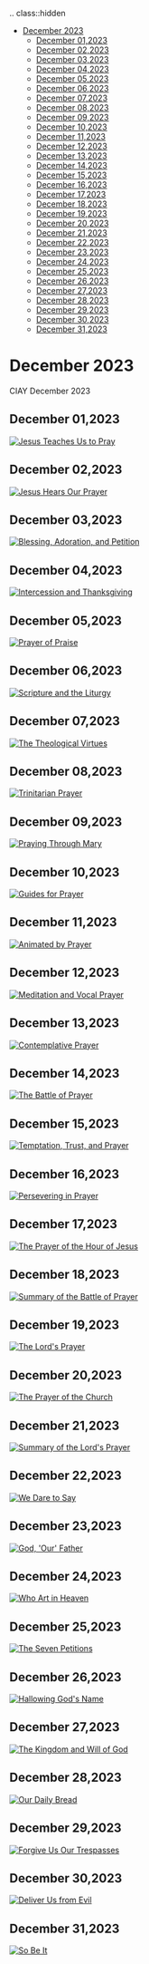 <!-- toc -->

.. class::hidden

- [December 2023](#december-2023)
  - [December 01,2023](#december-012023)
  - [December 02,2023](#december-022023)
  - [December 03,2023](#december-032023)
  - [December 04,2023](#december-042023)
  - [December 05,2023](#december-052023)
  - [December 06,2023](#december-062023)
  - [December 07,2023](#december-072023)
  - [December 08,2023](#december-082023)
  - [December 09,2023](#december-092023)
  - [December 10,2023](#december-102023)
  - [December 11,2023](#december-112023)
  - [December 12,2023](#december-122023)
  - [December 13,2023](#december-132023)
  - [December 14,2023](#december-142023)
  - [December 15,2023](#december-152023)
  - [December 16,2023](#december-162023)
  - [December 17,2023](#december-172023)
  - [December 18,2023](#december-182023)
  - [December 19,2023](#december-192023)
  - [December 20,2023](#december-202023)
  - [December 21,2023](#december-212023)
  - [December 22,2023](#december-222023)
  - [December 23,2023](#december-232023)
  - [December 24,2023](#december-242023)
  - [December 25,2023](#december-252023)
  - [December 26,2023](#december-262023)
  - [December 27,2023](#december-272023)
  - [December 28,2023](#december-282023)
  - [December 29,2023](#december-292023)
  - [December 30,2023](#december-302023)
  - [December 31,2023](#december-312023)

<!-- tocstop -->

# December 2023

CIAY December 2023

## December 01,2023

[![Jesus Teaches Us to Pray](https://raw.githubusercontent.com/linusjf/CIAY/main/December/jpgs/Day335.jpg)](https://youtu.be/7dsRN3QBduc "Jesus Teaches Us to Pray")

## December 02,2023

[![Jesus Hears Our Prayer](https://raw.githubusercontent.com/linusjf/CIAY/main/December/jpgs/Day336.jpg)](https://youtu.be/LLDRmN-Kd_0 "Jesus Hears Our Prayer")

## December 03,2023

[![Blessing, Adoration, and Petition](https://raw.githubusercontent.com/linusjf/CIAY/main/December/jpgs/Day337.jpg)](https://youtu.be/Di54q_wxM0A "Blessing, Adoration, and Petition")

## December 04,2023

[![Intercession and Thanksgiving](https://raw.githubusercontent.com/linusjf/CIAY/main/December/jpgs/Day338.jpg)](https://youtu.be/oW_hwjojGJs "Intercession and Thanksgiving")

## December 05,2023

[![Prayer of Praise](https://raw.githubusercontent.com/linusjf/CIAY/main/December/jpgs/Day339.jpg)](https://youtu.be/h8y5BlGk2LA "Prayer of Praise")

## December 06,2023

[![Scripture and the Liturgy](https://raw.githubusercontent.com/linusjf/CIAY/main/December/jpgs/Day340.jpg)](https://youtu.be/7cLcQTkLrXM "Scripture and the Liturgy")

## December 07,2023

[![The Theological Virtues](https://raw.githubusercontent.com/linusjf/CIAY/main/December/jpgs/Day341.jpg)](https://youtu.be/hI7zlMafJy0 "The Theological Virtues")

## December 08,2023

[![Trinitarian Prayer](https://raw.githubusercontent.com/linusjf/CIAY/main/December/jpgs/Day342.jpg)](https://youtu.be/u7HXWC2w5aM "Trinitarian Prayer")

## December 09,2023

[![Praying Through Mary](https://raw.githubusercontent.com/linusjf/CIAY/main/December/jpgs/Day343.jpg)](https://youtu.be/hc8swuEn4Ag "Praying Through Mary")

## December 10,2023

[![Guides for Prayer](https://raw.githubusercontent.com/linusjf/CIAY/main/December/jpgs/Day344.jpg)](https://youtu.be/LC_EfHn25Y8 "Guides for Prayer")

## December 11,2023

[![Animated by Prayer](https://raw.githubusercontent.com/linusjf/CIAY/main/December/jpgs/Day345.jpg)](https://youtu.be/TjudU3-84vA "Animated by Prayer")

## December 12,2023

[![Meditation and Vocal Prayer](https://raw.githubusercontent.com/linusjf/CIAY/main/December/jpgs/Day346.jpg)](https://youtu.be/UtjNh0p43sw "Meditation and Vocal Prayer")

## December 13,2023

[![Contemplative Prayer](https://raw.githubusercontent.com/linusjf/CIAY/main/December/jpgs/Day347.jpg)](https://youtu.be/AKLixSUvA7k "Contemplative Prayer")

## December 14,2023

[![The Battle of Prayer](https://raw.githubusercontent.com/linusjf/CIAY/main/December/jpgs/Day348.jpg)](https://youtu.be/r2ct47YdVvU "The Battle of Prayer")

## December 15,2023

[![Temptation, Trust, and Prayer](https://raw.githubusercontent.com/linusjf/CIAY/main/December/jpgs/Day349.jpg)](https://youtu.be/kX78YMw1Lpw "Temptation, Trust, and Prayer")

## December 16,2023

[![Persevering in Prayer](https://raw.githubusercontent.com/linusjf/CIAY/main/December/jpgs/Day350.jpg)](https://youtu.be/M-55R0sOEnI "Persevering in Prayer")

## December 17,2023

[![The Prayer of the Hour of Jesus](https://raw.githubusercontent.com/linusjf/CIAY/main/December/jpgs/Day351.jpg)](https://youtu.be/X21EWIhmgg8 "The Prayer of the Hour of Jesus")

## December 18,2023

[![Summary of the Battle of Prayer](https://raw.githubusercontent.com/linusjf/CIAY/main/December/jpgs/Day352.jpg)](https://youtu.be/6gk1EiXtO4o "Summary of the Battle of Prayer")

## December 19,2023

[![The Lord's Prayer](https://raw.githubusercontent.com/linusjf/CIAY/main/December/jpgs/Day353.jpg)](https://youtu.be/mdXA8UFJPq4 "The Lord's Prayer")

## December 20,2023

[![The Prayer of the Church](https://raw.githubusercontent.com/linusjf/CIAY/main/December/jpgs/Day354.jpg)](https://youtu.be/0tg3e8T2wkc "The Prayer of the Church")

## December 21,2023

[![Summary of the Lord's Prayer](https://raw.githubusercontent.com/linusjf/CIAY/main/December/jpgs/Day355.jpg)](https://youtu.be/reClbO6Hwa8 "Summary of the Lord's Prayer")

## December 22,2023

[![We Dare to Say](https://raw.githubusercontent.com/linusjf/CIAY/main/December/jpgs/Day356.jpg)](https://youtu.be/eUw214xuQSc "We Dare to Say")

## December 23,2023

[![God, 'Our' Father](https://raw.githubusercontent.com/linusjf/CIAY/main/December/jpgs/Day357.jpg)](https://youtu.be/XAeEq8yptpk "God, 'Our' Father")

## December 24,2023

[![Who Art in Heaven](https://raw.githubusercontent.com/linusjf/CIAY/main/December/jpgs/Day358.jpg)](https://youtu.be/82xkYK59Nbg "Who Art in Heaven")

## December 25,2023

[![The Seven Petitions](https://raw.githubusercontent.com/linusjf/CIAY/main/December/jpgs/Day359.jpg)](https://youtu.be/sXGUnxvMbI0 "The Seven Petitions")

## December 26,2023

[![Hallowing God's Name](https://raw.githubusercontent.com/linusjf/CIAY/main/December/jpgs/Day360.jpg)](https://youtu.be/RNu4X89KYCY "Hallowing God's Name")

## December 27,2023

[![The Kingdom and Will of God](https://raw.githubusercontent.com/linusjf/CIAY/main/December/jpgs/Day361.jpg)](https://youtu.be/Mf6Os0mQjjM "The Kingdom and Will of God")

## December 28,2023

[![Our Daily Bread](https://raw.githubusercontent.com/linusjf/CIAY/main/December/jpgs/Day362.jpg)](https://youtu.be/pPQIorBCULc "Our Daily Bread")

## December 29,2023

[![Forgive Us Our Trespasses](https://raw.githubusercontent.com/linusjf/CIAY/main/December/jpgs/Day363.jpg)](https://youtu.be/yvdC1ZEL7JM "Forgive Us Our Trespasses")

## December 30,2023

[![Deliver Us from Evil](https://raw.githubusercontent.com/linusjf/CIAY/main/December/jpgs/Day364.jpg)](https://youtu.be/NnYtXZpsZ_Y "Deliver Us from Evil")

## December 31,2023

[![So Be It](https://raw.githubusercontent.com/linusjf/CIAY/main/December/jpgs/Day365.jpg)](https://youtu.be/ubxspUNbdHY "So Be It")
